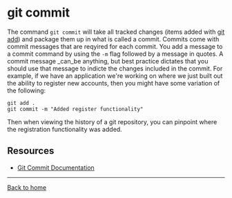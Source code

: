 # git commit
The command `git commit` will take all tracked changes (items added with [git add](./Add.md)) and package them up in what is called a commit.
Commits come with commit messages that are reqyired for each commit. You add a message to a commit command by using the `-m` flag followed by a message in quotes.
A commit message _can_be anything, but best practice dictates that you should use that message to indicte the changes included in the commit.
For example, if we have an application we're working on where we just built out the ability to register new accounts, then you might have some variation of the following:
```
git add .
git commit -m "Added register functionality"
```
Then when viewing the history of a git repository, you can pinpoint where the registration functionality was added.
## Resources
- [Git Commit Documentation](https://git-scm.com/docs/git-commit)
---
[Back to home](../README.md)
